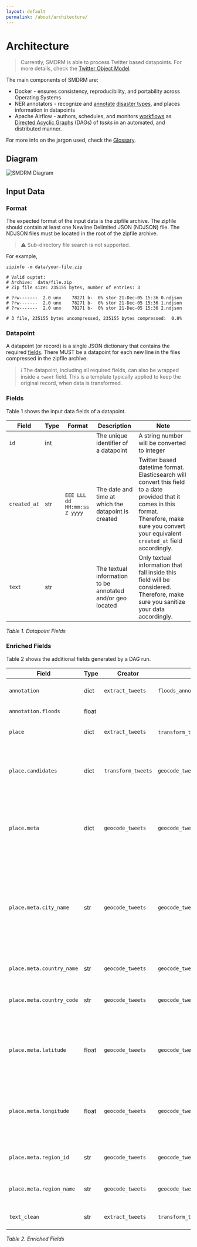 ```yaml
---
layout: default
permalink: /about/architecture/
---
```


# Architecture

> Currently, SMDRM is able to process Twitter based datapoints.
> For more details, check the [Twitter Object Model](https://developer.twitter.com/en/docs/twitter-api/v1/data-dictionary/object-model/tweet).

The main components of SMDRM are:
* Docker - ensures consistency, reproducibility, and portability across Operating Systems
* NER annotators - recognize and [annotate](/SMDRM/about/glossary) [disaster types](/SMDRM/about/glossary),
  and places information in datapoints
* Apache Airflow - authors, schedules, and monitors [workflows](/SMDRM/about/glossary)
  as [Directed Acyclic Graphs](/SMDRM/about/glossary) (DAGs) of _tasks_ in an automated, and distributed manner.

For more info on the jargon used, check the [Glossary](/SMDRM/about/glossary).

## Diagram

![SMDRM Diagram](/SMDRM/img/smdrm-diagram.drawio.png)

## Input Data

### Format

The expected format of the input data is the zipfile archive.
The zipfile should contain at least one Newline Delimited JSON (NDJSON) file.
The NDJSON files must be located in the root of the zipfile archive.

> :warning: Sub-directory file search is not supported.

For example,

```shell
zipinfo -m data/your-file.zip

# Valid ouptut:
# Archive:  data/file.zip
# Zip file size: 235155 bytes, number of entries: 3

# ?rw-------  2.0 unx    78271 b-  0% stor 21-Dec-05 15:36 0.ndjson
# ?rw-------  2.0 unx    78271 b-  0% stor 21-Dec-05 15:36 1.ndjson
# ?rw-------  2.0 unx    78271 b-  0% stor 21-Dec-05 15:36 2.ndjson

# 3 file, 235155 bytes uncompressed, 235155 bytes compressed:  0.0%
```

### Datapoint

A datapoint (or record) is a single JSON dictionary that contains the required [fields](#fields).
There MUST be a datapoint for each new line in the files compressed in the zipfile archive.

> :information_source: The datapoint, including all required fields, can also be wrapped inside a `tweet` field.
> This is a template typically applied to keep the original record, when data is transformed.

### Fields

Table 1 shows the input data fields of a datapoint.

|Field|Type|Format|Description|Note|
|-----|----|------|-----------|----|
|`id`|int| |The unique identifier of a datapoint|A string number will be converted to integer|
|`created_at`|str|`EEE LLL dd HH:mm:ss Z yyyy`|The date and time at which the datapoint is created|Twitter based datetime format. Elasticsearch will convert this field to a date provided that it comes in this format. Therefore, make sure you convert your equivalent `created_at` field accordingly.|
|`text`|str| |The textual information to be annotated and/or geo located|Only textual information that fall inside this field will be considered. Therefore, make sure you sanitize your data accordingly.|

_Table 1. Datapoint Fields_

### Enriched Fields

Table 2 shows the additional fields generated by a DAG run.

|Field|Type|Creator|Users|Description|
|-----|----|-------|-----|-----------|
|`annotation`|dict|`extract_tweets`|`floods_annotate`|Annotation scores placeholder.|
|`annotation.floods`|float| | |Annotation score.|
|`place`|dict|`extract_tweets`|`transform_tweets`,`geocode_tweets`|Geographic attribures placeholder.|
|`place.candidates`|dict|`transform_tweets`|`geocode_tweets`|GPE, FAC, and LOC place candidates returned by DeepPavlov API.|
|`place.meta`|dict|`geocode_tweets`|`geocode_tweets`|Metadata of place candidates matched against the Global Places gazettier.|
|`place.meta.city_name`|str|`geocode_tweets`|`geocode_tweets`|The name of the city. It is populated only when place candidates are matched against the Global Places gazettier.|
|`place.meta.country_name`|str|`geocode_tweets`|`geocode_tweets`|The name of the Country.|
|`place.meta.country_code`|str|`geocode_tweets`|`geocode_tweets`|The alpha-3 code ISO 3166 Country code.|
|`place.meta.latitude`|float|`geocode_tweets`|`geocode_tweets`|Latitude of the place candidate matched against Global Places gazettier.|
|`place.meta.longitude`|float|`geocode_tweets`|`geocode_tweets`|Longitude of the place candidate matched against Global Places gazettier.|
|`place.meta.region_id`|str|`geocode_tweets`|`geocode_tweets`|The region identifier. Used internally.|
|`place.meta.region_name`|str|`geocode_tweets`|`geocode_tweets`|The GADM level 1, or 2 region name.|
|`text_clean`|str|`extract_tweets`|`transform_tweets`|Normalized textual information|

_Table 2. Enriched Fields_

